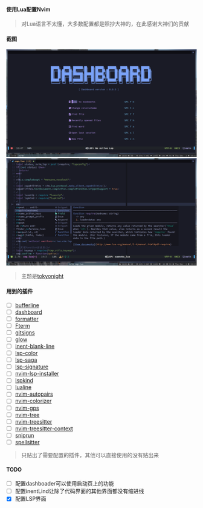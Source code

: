 #### 使用Lua配置Nvim
> 对Lua语言不太懂，大多数配置都是照抄大神的，在此感谢大神们的贡献
#### 截图
![启动页](https://github.com/forgiveboo/nvim-lua/blob/main/screenshots/dashboard.png)
![Nvim使用界面](https://github.com/forgiveboo/nvim-lua/blob/main/screenshots/nvim.png)
> 主题是[tokyonight](https://github.com/folke/tokyonight.nvim)
#### 用到的插件
- [ ] [bufferline](https://github.com/akinsho/bufferline.nvim)
- [ ] [dashboard](https://github.com/glepnir/dashboard-nvim)
- [ ] [formatter](https://github.com/mhartington/formatter.nvim)
- [ ] [Fterm](https://github.com/numToStr/FTerm.nvim)
- [ ] [gitsigns](https://github.com/lewis6991/gitsigns.nvim)
- [ ] [glow](https://github.com/ellisonleao/glow.nvim)
- [ ] [inent-blank-line](https://github.com/lukas-reineke/indent-blankline.nvim)
- [ ] [lsp-color](https://github.com/folke/lsp-colors.nvim)
- [ ] [lsp-saga](https://github.com/folke/lsp-colors.nvim)
- [ ] [lsp-signature](https://github.com/ray-x/lsp_signature.nvim)
- [ ] [nvim-lsp-installer](https://github.com/williamboman/nvim-lsp-installer)
- [ ] [lspkind](https://github.com/onsails/lspkind-nvim)
- [ ] [lualine](https://github.com/nvim-lualine/lualine.nvim)
- [ ] [nvim-autopairs](https://github.com/windwp/nvim-autopairs)
- [ ] [nvim-colorizer](https://github.com/norcalli/nvim-colorizer.lua)
- [ ] [nvim-gps](https://github.com/SmiteshP/nvim-gps)
- [ ] [nvim-tree](https://github.com/kyazdani42/nvim-tree.lua)
- [ ] [nvim-treesitter](https://github.com/nvim-treesitter/nvim-treesitter)
- [ ] [nvim-treesitter-context](https://github.com/romgrk/nvim-treesitter-context)
- [ ] [sniprun](https://github.com/michaelb/sniprun)
- [ ] [spellsitter](https://github.com/lewis6991/spellsitter.nvim)
> 只贴出了需要配置的插件，其他可以直接使用的没有贴出来
#### TODO
- [ ] 配置dashboader可以使用启动页上的功能
- [ ] 配置inentLind让除了代码界面的其他界面都没有缩进线
- [X] 配置LSP界面
